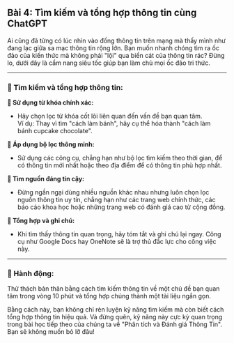 ## Bài 4: Tìm kiếm và tổng hợp thông tin cùng ChatGPT

Ai cũng đã từng có lúc nhìn vào đống thông tin trên mạng mà thấy mình như đang lạc giữa sa mạc thông tin rộng lớn. Bạn muốn nhanh chóng tìm ra ốc đảo của kiến thức mà không phải "lội" qua biển cát của thông tin rác? Đừng lo, dưới đây là cẩm nang siêu tốc giúp bạn làm chủ mọi ốc đảo tri thức.

---

### 📌 Tìm kiếm và tổng hợp thông tin:

**🔹 Sử dụng từ khóa chính xác:**
- Hãy chọn lọc từ khóa cốt lõi liên quan đến vấn đề bạn quan tâm.  
Ví dụ: Thay vì tìm "cách làm bánh", hãy cụ thể hóa thành "cách làm bánh cupcake chocolate".

**🔹 Áp dụng bộ lọc thông minh:**
- Sử dụng các công cụ, chẳng hạn như bộ lọc tìm kiếm theo thời gian, để có thông tin mới nhất hoặc theo địa điểm để có thông tin phù hợp nhất.

**🔹 Tìm nguồn đáng tin cậy:**
- Đừng ngần ngại dùng nhiều nguồn khác nhau nhưng luôn chọn lọc nguồn thông tin uy tín, chẳng hạn như các trang web chính thức, các báo cáo khoa học hoặc những trang web có đánh giá cao từ cộng đồng.

**🔹 Tổng hợp và ghi chú:**
- Khi tìm thấy thông tin quan trọng, hãy tóm tắt và ghi chú lại ngay. Công cụ như Google Docs hay OneNote sẽ là trợ thủ đắc lực cho công việc này.

---

### 🚀 Hành động:

Thử thách bản thân bằng cách tìm kiếm thông tin về một chủ đề bạn quan tâm trong vòng 10 phút và tổng hợp chúng thành một tài liệu ngắn gọn.  

Bằng cách này, bạn không chỉ rèn luyện kỹ năng tìm kiếm mà còn biết cách tổng hợp thông tin hiệu quả. Và đừng quên, kỹ năng này cực kỳ quan trọng trong bài học tiếp theo của chúng ta về "Phân tích và Đánh giá Thông Tin". Bạn sẽ không muốn bỏ lỡ đâu!
